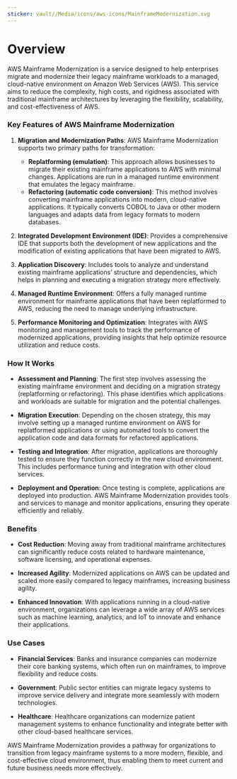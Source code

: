 ```yaml
---
sticker: vault//Media/icons/aws-icons/MainframeModernization.svg
---
```

# Overview

AWS Mainframe Modernization is a service designed to help enterprises migrate and modernize their legacy mainframe workloads to a managed, cloud-native environment on Amazon Web Services (AWS). This service aims to reduce the complexity, high costs, and rigidness associated with traditional mainframe architectures by leveraging the flexibility, scalability, and cost-effectiveness of AWS.

### Key Features of AWS Mainframe Modernization

1. **Migration and Modernization Paths**: AWS Mainframe Modernization supports two primary paths for transformation:
    
    - **Replatforming (emulation)**: This approach allows businesses to migrate their existing mainframe applications to AWS with minimal changes. Applications are run in a managed runtime environment that emulates the legacy mainframe.
    - **Refactoring (automatic code conversion)**: This method involves converting mainframe applications into modern, cloud-native applications. It typically converts COBOL to Java or other modern languages and adapts data from legacy formats to modern databases.
2. **Integrated Development Environment (IDE)**: Provides a comprehensive IDE that supports both the development of new applications and the modification of existing applications that have been migrated to AWS.
    
3. **Application Discovery**: Includes tools to analyze and understand existing mainframe applications’ structure and dependencies, which helps in planning and executing a migration strategy more effectively.
    
4. **Managed Runtime Environment**: Offers a fully managed runtime environment for mainframe applications that have been replatformed to AWS, reducing the need to manage underlying infrastructure.
    
5. **Performance Monitoring and Optimization**: Integrates with AWS monitoring and management tools to track the performance of modernized applications, providing insights that help optimize resource utilization and reduce costs.
    

### How It Works

- **Assessment and Planning**: The first step involves assessing the existing mainframe environment and deciding on a migration strategy (replatforming or refactoring). This phase identifies which applications and workloads are suitable for migration and the potential challenges.
    
- **Migration Execution**: Depending on the chosen strategy, this may involve setting up a managed runtime environment on AWS for replatformed applications or using automated tools to convert the application code and data formats for refactored applications.
    
- **Testing and Integration**: After migration, applications are thoroughly tested to ensure they function correctly in the new cloud environment. This includes performance tuning and integration with other cloud services.
    
- **Deployment and Operation**: Once testing is complete, applications are deployed into production. AWS Mainframe Modernization provides tools and services to manage and monitor applications, ensuring they operate efficiently and reliably.
    

### Benefits

- **Cost Reduction**: Moving away from traditional mainframe architectures can significantly reduce costs related to hardware maintenance, software licensing, and operational expenses.
    
- **Increased Agility**: Modernized applications on AWS can be updated and scaled more easily compared to legacy mainframes, increasing business agility.
    
- **Enhanced Innovation**: With applications running in a cloud-native environment, organizations can leverage a wide array of AWS services such as machine learning, analytics, and IoT to innovate and enhance their applications.
    

### Use Cases

- **Financial Services**: Banks and insurance companies can modernize their core banking systems, which often run on mainframes, to improve flexibility and reduce costs.
    
- **Government**: Public sector entities can migrate legacy systems to improve service delivery and integrate more seamlessly with modern technologies.
    
- **Healthcare**: Healthcare organizations can modernize patient management systems to enhance functionality and integrate better with other cloud-based healthcare services.
    

AWS Mainframe Modernization provides a pathway for organizations to transition from legacy mainframe systems to a more modern, flexible, and cost-effective cloud environment, thus enabling them to meet current and future business needs more effectively.